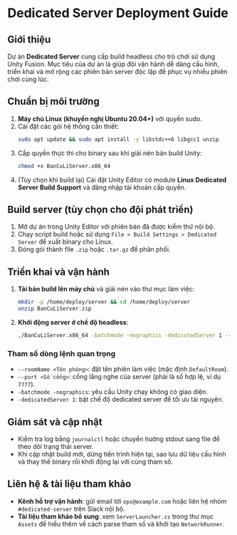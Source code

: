 # Dedicated Server Deployment Guide

## Giới thiệu
Dự án **Dedicated Server** cung cấp build headless cho trò chơi sử dụng Unity Fusion. Mục tiêu của dự án là giúp đội vận hành dễ dàng cấu hình, triển khai và mở rộng các phiên bản server độc lập để phục vụ nhiều phiên chơi cùng lúc.

## Chuẩn bị môi trường
1. **Máy chủ Linux (khuyến nghị Ubuntu 20.04+)** với quyền sudo.
2. Cài đặt các gói hệ thống cần thiết:
   ```bash
   sudo apt update && sudo apt install -y libstdc++6 libgcc1 unzip
   ```
3. Cấp quyền thực thi cho binary sau khi giải nén bản build Unity:
   ```bash
   chmod +x BanCuLiServer.x86_64
   ```
4. (Tùy chọn khi build lại) Cài đặt Unity Editor có module **Linux Dedicated Server Build Support** và đăng nhập tài khoản cấp quyền.

## Build server (tùy chọn cho đội phát triển)
1. Mở dự án trong Unity Editor với phiên bản đã được kiểm thử nội bộ.
2. Chạy script build hoặc sử dụng `File > Build Settings > Dedicated Server` để xuất binary cho Linux.
3. Đóng gói thành file `.zip` hoặc `.tar.gz` để phân phối.

## Triển khai và vận hành
1. **Tải bản build lên máy chủ** và giải nén vào thư mục làm việc:
   ```bash
   mkdir -p /home/deploy/server && cd /home/deploy/server
   unzip BanCuLiServer.zip
   ```
2. **Khởi động server ở chế độ headless**:
   ```bash
   ./BanCuLiServer.x86_64 -batchmode -nographics -dedicatedServer 1 --roomName DefaultRoom --port 7777
   ```

### Tham số dòng lệnh quan trọng
- `--roomName <Tên phòng>`: đặt tên phiên làm việc (mặc định `DefaultRoom`).
- `--port <Số cổng>`: cổng lắng nghe của server (phải là số hợp lệ, ví dụ `7777`).
- `-batchmode -nographics`: yêu cầu Unity chạy không có giao diện.
- `-dedicatedServer 1`: bật chế độ dedicated server để tối ưu tài nguyên.

## Giám sát và cập nhật
- Kiểm tra log bằng `journalctl` hoặc chuyển hướng stdout sang file để theo dõi trạng thái server.
- Khi cập nhật build mới, dừng tiến trình hiện tại, sao lưu dữ liệu cấu hình và thay thế binary rồi khởi động lại với cùng tham số.

## Liên hệ & tài liệu tham khảo
- **Kênh hỗ trợ vận hành**: gửi email tới `ops@example.com` hoặc liên hệ nhóm `#dedicated-server` trên Slack nội bộ.
- **Tài liệu tham khảo bổ sung**: xem `ServerLauncher.cs` trong thư mục `Assets` để hiểu thêm về cách parse tham số và khởi tạo `NetworkRunner`.
